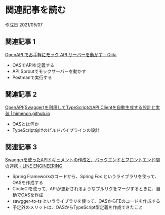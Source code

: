 # 関連記事を読む

作成日 2021/05/07

## 関連記事 1

[OpenAPI でお手軽にモック API サーバーを動かす \- Qiita](https://qiita.com/kasa_le/items/97ca6a8dd4605695c25c)

- OASでAPIを定義する
- API Sproutでモックサーバーを動かす
- Postmanで実行する

## 関連記事 2

[OpenAPI\(Swagger\)を利用してTypeScriptのAPI Clientを自動生成する設計と実装 \| himenon\.github\.io](https://himenon.github.io/docs/openapi/typescript-code-gen/)

- OASとは何か
- TypeScript向けのビルドパイプラインの設計

## 関連記事 3

[Swaggerを使ったAPIドキュメントの作成と、バックエンドとフロントエンド間の連携 \- LINE ENGINEERING](https://engineering.linecorp.com/ja/blog/creating-api-documents-with-swagger/)

- Spring Frameworkのコードから、Spring Fox というライブラリを使って、OASを作成する
- CircleCIを使って、APIが更新されるようなプルリクをマージするときに、自動でOASを作成
- sawgger-to-ts というライブラリを使って、OASからFEのコードを作成する
- 予定外のメリットは、OASからTypeScript型定義を作成できたこと

